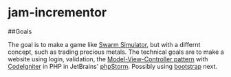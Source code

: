 jam-incrementor
===============

##Goals

The goal is to make a game like [Swarm Simulator](https://swarmsim.github.io), but with a differnt concept, such as trading precious metals. The technical goals are to make a website using login, validation, the [Model-View-Controller pattern](http://msdn.microsoft.com/en-us/library/ff649643.aspx) with [CodeIgniter](https://ellislab.com/codeigniter) in PHP in JetBrains' [phpStorm](https://www.jetbrains.com/phpstorm/). Possibly using [bootstrap](http://getbootstrap.com/) next.


